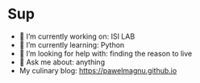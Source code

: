 
# Sup

- 🔭 I’m currently working on: ISI LAB
- 🌱 I’m currently learning: Python
- 🤔 I’m looking for help with: finding the reason to live
- 💬 Ask me about: anything
- My culinary blog: https://pawelmagnu.github.io
